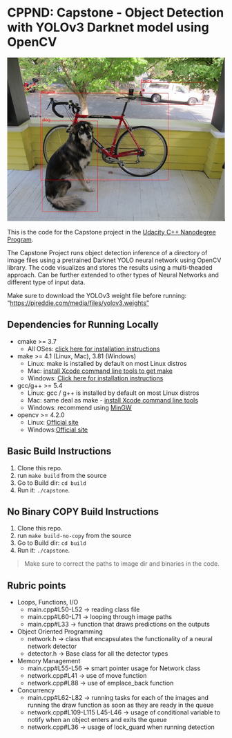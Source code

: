 # CPPND: Capstone - Object Detection with YOLOv3 Darknet model using OpenCV

![Sample output image](./sample.jpg)

This is the code for the Capstone project in the [Udacity C++ Nanodegree Program](https://www.udacity.com/course/c-plus-plus-nanodegree--nd213).

The Capstone Project runs object detection inference of a directory of image files using a pretrained Darknet YOLO neural network using OpenCV library. The code visualizes and stores the results using a multi-theaded approach. Can be further extended to other types of Neural Networks and different type of input data.

Make sure to download the YOLOv3 weight file before running: “https://pjreddie.com/media/files/yolov3.weights”

## Dependencies for Running Locally
* cmake >= 3.7
  * All OSes: [click here for installation instructions](https://cmake.org/install/)
* make >= 4.1 (Linux, Mac), 3.81 (Windows)
  * Linux: make is installed by default on most Linux distros
  * Mac: [install Xcode command line tools to get make](https://developer.apple.com/xcode/features/)
  * Windows: [Click here for installation instructions](http://gnuwin32.sourceforge.net/packages/make.htm)
* gcc/g++ >= 5.4
  * Linux: gcc / g++ is installed by default on most Linux distros
  * Mac: same deal as make - [install Xcode command line tools](https://developer.apple.com/xcode/features/)
  * Windows: recommend using [MinGW](http://www.mingw.org/)
* opencv >= 4.2.0
  * Linux: [Official site](https://docs.opencv.org/master/d7/d9f/tutorial_linux_install.html)
  * Windows:[Official site](https://docs.opencv.org/master/d3/d52/tutorial_windows_install.html)

## Basic Build Instructions

1. Clone this repo.
2. run `make build` from the source
3. Go to Build dir: `cd build`
4. Run it: `./capstone`.

## No Binary COPY Build Instructions

1. Clone this repo.
2. run `make build-no-copy` from the source
3. Go to Build dir: `cd build`
4. Run it: `./capstone`.

> Make sure to correct the paths to image dir and binaries in the code.

## Rubric points

- Loops, Functions, I/O
  - main.cpp#L50-L52 -> reading class file
  - main.cpp#L60-L71 -> looping through image paths
  - main.cpp#L33 -> function that draws predictions on the outputs 
- Object Oriented Programming
  - network.h -> class that encapsulates the functionality of a neural network detector
  - detector.h -> Base class for all the detector types
- Memory Management
  - main.cpp#L55-L56 -> smart pointer usage for Network class
  - network.cpp#L41 -> use of move function
  - network.cpp#L88 -> use of emplace_back function 
- Concurrency
  - main.cpp#L62-L82 -> running tasks for each of the images and running the draw function as soon as they are ready in the queue
  - network.cpp#L109-L115 L45-L46 -> usage of conditional variable to notify when an object enters and exits the queue
  - network.cpp#L36 -> usage of lock_guard when running detection